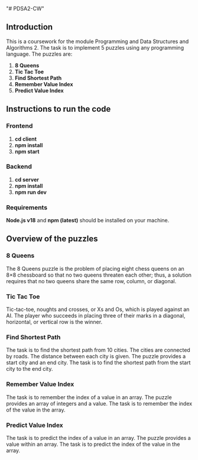 "# PDSA2-CW" 

## Introduction
This is a coursework for the module Programming and Data Structures and Algorithms 2. The task is to implement 5 puzzles using any programming language. The puzzles are:
1. **8 Queens**
2. **Tic Tac Toe**
3. **Find Shortest Path**
4. **Remember Value Index**
5. **Predict Value Index**

## Instructions to run the code

### Frontend
1. **cd client**
2. **npm install**
3. **npm start**

### Backend
1. **cd server**
2. **npm install**
3. **npm run dev**

### Requirements
**Node.js v18** and **npm (latest)** should be installed on your machine.

## Overview of the puzzles

### 8 Queens
The 8 Queens puzzle is the problem of placing eight chess queens on an 8×8 chessboard so that no two queens threaten each other; thus, a solution requires that no two queens share the same row, column, or diagonal.

### Tic Tac Toe
Tic-tac-toe, noughts and crosses, or Xs and Os, which is played against an AI. The player who succeeds in placing three of their marks in a diagonal, horizontal, or vertical row is the winner.

### Find Shortest Path
The task is to find the shortest path from 10 cities. The cities are connected by roads. The distance between each city is given. The puzzle provides a start city and an end city. The task is to find the shortest path from the start city to the end city.

### Remember Value Index
The task is to remember the index of a value in an array. The puzzle provides an array of integers and a value. The task is to remember the index of the value in the array.

### Predict Value Index
The task is to predict the index of a value in an array. The puzzle provides a value within an array. The task is to predict the index of the value in the array.